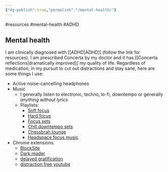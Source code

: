 ```yaml
---
{"dg-publish":true,"permalink":"/mental-health/"}
---
```



#resources #mental-health #ADHD

## Mental health

I am clinically diagnosed with [[ADHD\|ADHD]] (follow the link for resources). I am prescribed Concerta by my doctor and it has [[Concerta reflections\|dramatically improved]] my quality of life. Regardless of medication, in my pursuit to cut out distractions and stay sane, here are some things I use:

- Active noise-cancelling headphones
- Music 
	- I generally listen to electronic, techno, lo-fi, downtempo or generally *anything without lyrics*
	- Playlists:
		- [Soft focus](https://soundcloud.com/nisheet-patel-235174125/sets/focus-soft)
		- [Hard focus](https://soundcloud.com/nisheet-patel-235174125/sets/focus)
		- [Focus sets](https://soundcloud.com/nisheet-patel-235174125/sets/focus-sets)
		- [Chill downtempo sets](https://soundcloud.com/nisheet-patel-235174125/sets/dance-sets)
		- [Chessbrah lounge](https://soundcloud.com/owais-ahmad-84137493/sets/chessbrah-lounge)
		- [Headspace focus music](https://www.headspace.com/focus-mode)
- Chrome extensions:
	- [BlockSite](https://chrome.google.com/webstore/detail/blocksite-block-websites/eiimnmioipafcokbfikbljfdeojpcgbh?hl=en)
	- [Dark reader](https://darkreader.org/)
	- [delayed gratification](https://chrome.google.com/webstore/detail/delayed-gratification/ifhndomfnbmggdgodaicfebeggdphlcn?hl=en)
	- [distraction free youtube](https://chrome.google.com/webstore/detail/df-tube-distraction-free/mjdepdfccjgcndkmemponafgioodelna/related?hl=en)